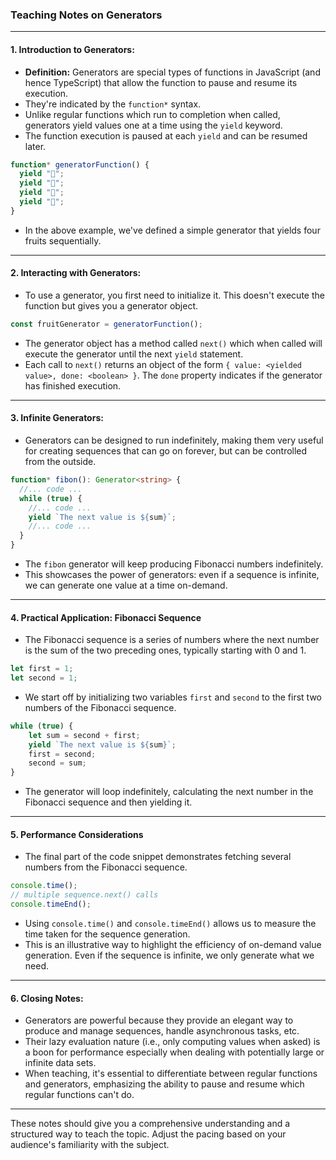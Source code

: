 ### Teaching Notes on Generators

---

#### **1. Introduction to Generators:**

- **Definition:** Generators are special types of functions in JavaScript (and hence TypeScript) that allow the function to pause and resume its execution.
- They're indicated by the `function*` syntax.
- Unlike regular functions which run to completion when called, generators yield values one at a time using the `yield` keyword.
- The function execution is paused at each `yield` and can be resumed later.

```typescript
function* generatorFunction() {
  yield "🍑";
  yield "🍉";
  yield "🍋";
  yield "🥭";
}
```

- In the above example, we've defined a simple generator that yields four fruits sequentially.

---

#### **2. Interacting with Generators:**

- To use a generator, you first need to initialize it. This doesn't execute the function but gives you a generator object.
  
```typescript
const fruitGenerator = generatorFunction();
```

- The generator object has a method called `next()` which when called will execute the generator until the next `yield` statement.
- Each call to `next()` returns an object of the form `{ value: <yielded value>, done: <boolean> }`. The `done` property indicates if the generator has finished execution.

---

#### **3. Infinite Generators:**

- Generators can be designed to run indefinitely, making them very useful for creating sequences that can go on forever, but can be controlled from the outside.

```typescript
function* fibon(): Generator<string> {
  //... code ...
  while (true) {
    //... code ...
    yield `The next value is ${sum}`;
    //... code ...
  }
}
```

- The `fibon` generator will keep producing Fibonacci numbers indefinitely.
- This showcases the power of generators: even if a sequence is infinite, we can generate one value at a time on-demand.

---

#### **4. Practical Application: Fibonacci Sequence**

- The Fibonacci sequence is a series of numbers where the next number is the sum of the two preceding ones, typically starting with 0 and 1.
  
```typescript
let first = 1;
let second = 1;
```

- We start off by initializing two variables `first` and `second` to the first two numbers of the Fibonacci sequence.

```typescript
while (true) {
    let sum = second + first;
    yield `The next value is ${sum}`;
    first = second;
    second = sum;
}
```

- The generator will loop indefinitely, calculating the next number in the Fibonacci sequence and then yielding it.

---

#### **5. Performance Considerations**

- The final part of the code snippet demonstrates fetching several numbers from the Fibonacci sequence.
  
```typescript
console.time();
// multiple sequence.next() calls
console.timeEnd();
```

- Using `console.time()` and `console.timeEnd()` allows us to measure the time taken for the sequence generation.
- This is an illustrative way to highlight the efficiency of on-demand value generation. Even if the sequence is infinite, we only generate what we need.

---

#### **6. Closing Notes:**

- Generators are powerful because they provide an elegant way to produce and manage sequences, handle asynchronous tasks, etc.
- Their lazy evaluation nature (i.e., only computing values when asked) is a boon for performance especially when dealing with potentially large or infinite data sets.
- When teaching, it's essential to differentiate between regular functions and generators, emphasizing the ability to pause and resume which regular functions can't do.

---

These notes should give you a comprehensive understanding and a structured way to teach the topic. Adjust the pacing based on your audience's familiarity with the subject.
